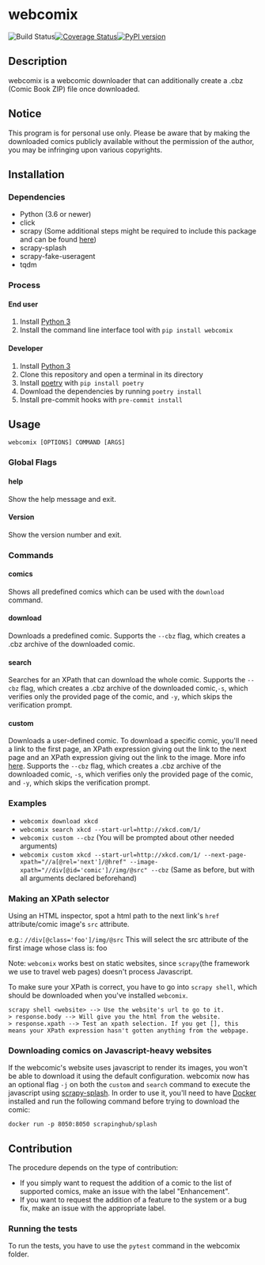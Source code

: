 # webcomix

![Build Status](https://github.com/J-CPelletier/webcomix/workflows/Build/badge.svg)[![Coverage Status](https://coveralls.io/repos/github/J-CPelletier/webcomix/badge.svg?branch=master)](https://coveralls.io/github/J-CPelletier/webcomix?branch=master)[![PyPI version](https://badge.fury.io/py/webcomix.svg)](https://badge.fury.io/py/webcomix)

## Description

webcomix is a webcomic downloader that can additionally create a .cbz (Comic Book ZIP) file once downloaded.

## Notice

This program is for personal use only. Please be aware that by making the downloaded comics publicly available without the permission of the author, you may be infringing upon various copyrights.

## Installation

### Dependencies

* Python (3.6 or newer)
* click
* scrapy (Some additional steps might be required to include this package and can be found [here](https://doc.scrapy.org/en/latest/intro/install.html#intro-install-platform-notes))
* scrapy-splash
* scrapy-fake-useragent
* tqdm

### Process

#### End user

1. Install [Python 3](https://www.python.org/downloads/)
2. Install the command line interface tool with `pip install webcomix`

#### Developer

1. Install [Python 3](https://www.python.org/downloads/)
2. Clone this repository and open a terminal in its directory
3. Install [poetry](https://github.com/python-poetry/poetry) with `pip install poetry`
3. Download the dependencies by running `poetry install`
4. Install pre-commit hooks with `pre-commit install`

## Usage

`webcomix [OPTIONS] COMMAND [ARGS]`

### Global Flags

#### help

Show the help message and exit.

#### Version

Show the version number and exit.

### Commands

#### comics

Shows all predefined comics which can be used with the `download` command.

#### download

Downloads a predefined comic. Supports the `--cbz` flag, which creates a .cbz archive of the downloaded comic.

#### search

Searches for an XPath that can download the whole comic. Supports the `--cbz` flag, which creates a .cbz archive of the downloaded comic,`-s`, which verifies only the provided page of the comic, and `-y`, which skips the verification prompt.

#### custom

Downloads a user-defined comic. To download a specific comic, you'll need a link to the first page, an XPath expression giving out the link to the next page and an XPath expression giving out the link to the image. More info [here](http://www.w3schools.com/xml/xpath_syntax.asp). Supports the `--cbz` flag, which creates a .cbz archive of the downloaded comic, `-s`, which verifies only the provided page of the comic, and `-y`, which skips the verification prompt.

### Examples

* `webcomix download xkcd`
* `webcomix search xkcd --start-url=http://xkcd.com/1/`
* `webcomix custom --cbz` (You will be prompted about other needed arguments)
* `webcomix custom xkcd --start-url=http://xkcd.com/1/ --next-page-xpath="//a[@rel='next']/@href" --image-xpath="//div[@id='comic']//img/@src" --cbz` (Same as before, but with all arguments declared beforehand)

### Making an XPath selector

Using an HTML inspector, spot a html path to the next link's `href` attribute/comic image's `src` attribute.

e.g.: `//div[@class='foo']/img/@src`
This will select the src attribute of the first image whose class is: foo

Note: `webcomix` works best on static websites, since `scrapy`(the framework we use to travel web pages) doesn't process Javascript.

To make sure your XPath is correct, you have to go into `scrapy shell`, which should be downloaded when you've installed `webcomix`.

```
scrapy shell <website> --> Use the website's url to go to it.
> response.body --> Will give you the html from the website.
> response.xpath --> Test an xpath selection. If you get [], this means your XPath expression hasn't gotten anything from the webpage.
```

### Downloading comics on Javascript-heavy websites

If the webcomic's website uses javascript to render its images, you won't be able to download it using the default configuration. webcomix now has an optional flag `-j` on both the `custom` and `search` command to execute the javascript using [scrapy-splash](https://github.com/scrapy-plugins/scrapy-splash). In order to use it, you'll need to have [Docker](https://www.docker.com/) installed and run the following command before trying to download the comic:

```
docker run -p 8050:8050 scrapinghub/splash
```

## Contribution

The procedure depends on the type of contribution:

* If you simply want to request the addition of a comic to the list of supported comics, make an issue with the label "Enhancement".
* If you want to request the addition of a feature to the system or a bug fix, make an issue with the appropriate label.

### Running the tests

To run the tests, you have to use the `pytest` command in the webcomix folder.
